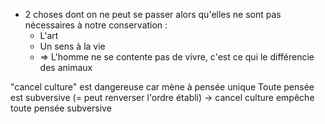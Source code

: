 - 2 choses dont on ne peut se passer alors qu'elles ne sont pas nécessaires à notre conservation :
	- L'art
	- Un sens à la vie
	- => L'homme ne se contente pas de vivre, c'est ce qui le différencie des animaux

"cancel culture" est dangereuse car mène à pensée unique
Toute pensée est subversive (= peut renverser l'ordre établi) -> cancel culture empêche toute pensée subversive